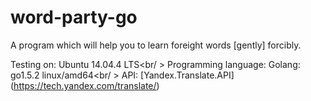 # word-party-go
A program which will help you to learn foreight words [gently] forcibly.

Testing on: Ubuntu 14.04.4 LTS<br/ >
Programming language: Golang: go1.5.2 linux/amd64<br/ >
API: [Yandex.Translate.API] (https://tech.yandex.com/translate/)
